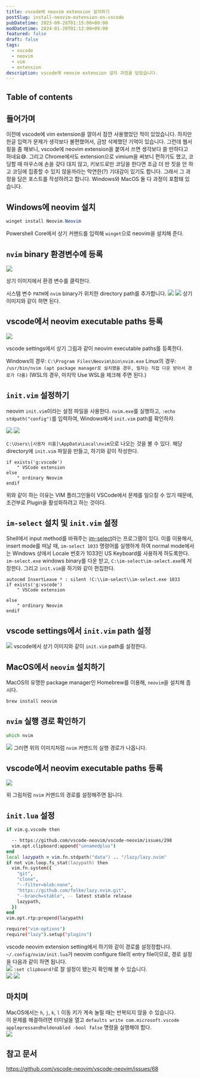 ```yaml
---
title: vscode에 neovim extension 설치하기
postSlug: install-neovim-extension-on-vscode
pubDatetime: 2023-09-28T01:15:00+09:00
modDatetime: 2024-01-28T01:12:00+09:00
featured: false
draft: false
tags:
  - vscode
  - neovim
  - vim
  - extension
description: vscode에 neovim extension 설치 과정을 담았습니다.
---
```


## Table of contents

## 들어가며

이전에 vscode에 vim extension을 깔아서 잠깐 사용했었던 적이 있었습니다.
하지만 한글 입력가 문제가 생각보다 불편했어서, 금방 삭제했던 기억이 있습니다.
그런데 웹서핑을 좀 해보니, vscode에 neovim extension을 붙여서 쓰면 생각보다 쓸 만하다고 하네요😅.
그리고 Chrome에서도 extension으로 vimium을 써보니 편하기도 했고, 코딩할 때 마우스에 손을 갖다 대지 않고, 키보드로만 코딩을 한다면 조금 더 딴 짓을 안 하고 코딩에 집중할 수 있지 않을까라는 막연한(?) 기대감이 있기도 합니다.
그래서 그 과정을 담은 포스트를 작성하려고 합니다.
Windows와 MacOS 둘 다 과정이 포함돼 있습니다.

## Windows에 neovim 설치

```powershell
winget install Neovim.Neovim
```

Powershell Core에서 상기 커맨드를 입력해 `winget`으로 neovim을 설치해 준다.

## `nvim` binary 환경변수에 등록

![](https://res.cloudinary.com/gyunseo-blog/image/upload/v1698669625/install-neovim-extension-on-vscode-1695832925388.jpeg)

상기 이미지에서 환경 변수를 클릭한다.

시스템 변수 `PATH`에 `nvim` binary가 위치한 directory path를 추가합니다.
![](https://res.cloudinary.com/gyunseo-blog/image/upload/v1698669625/install-neovim-extension-on-vscode-1695833078369.jpeg)
![](https://res.cloudinary.com/gyunseo-blog/image/upload/v1698669625/install-neovim-extension-on-vscode-1695833307604.jpeg)
상기 이미지와 같이 하면 된다.

## vscode에서 neovim executable paths 등록

![](https://res.cloudinary.com/gyunseo-blog/image/upload/v1698669625/install-neovim-extension-on-vscode-1695833833572.jpeg)

vscode settings에서 상기 그림과 같이 neovim executable paths를 등록한다.

Windows의 경우: `C:\Program Files\Neovim\bin\nvim.exe`
Linux의 경우: `/usr/bin/nvim (apt package manager로 설치했을 경우, 필자는 직접 다운 받아서 경로가 다름)` (WSL의 경우, 마지막 Use WSL을 체크해 주면 된다.)

## `init.vim` 설정하기

neovim `init.vim`이라는 설정 파일을 사용한다.
`nvim.exe`를 실행하고, `:echo stdpath("config")`를 입력하여, Windows에서 `init.vim` path를 확인하자.

![](https://res.cloudinary.com/gyunseo-blog/image/upload/v1698669625/install-neovim-extension-on-vscode-1695877500411.jpeg)
![](https://res.cloudinary.com/gyunseo-blog/image/upload/v1698669625/install-neovim-extension-on-vscode-1695877517915.jpeg)

`C:\Users\[사용자 이름]\AppData\Local\nvim`으로 나오는 것을 볼 수 있다.
해당 directory에 `init.vim` 파일을 만들고, 하기와 같이 작성한다.

```vim
if exists('g:vscode')
    " VSCode extension
else
    " ordinary Neovim
endif
```

위와 같이 하는 이유는 VIM 플러그인들이 VSCode에서 문제를 일으킬 수 있기 때문에, 조건부로 Plugin을 활성화하려고 하는 것이다.

## `im-select` 설치 및 `init.vim` 설정

Shell에서 input method를 바꿔주는 [im-select](https://github.com/daipeihust/im-select)라는 프로그램이 있다.
이를 이용해서, insert mode를 떠날 때, `im-select 1033` 명령어를 실행하게 하여 normal mode에서는 Windows 상에서 Locale 번호가 1033인 US Keyboard를 사용하게 하도록한다.
`im-select.exe` windows binary를 다운 받고, `C:\im-select\im-select.exe`에 저장한다.
그리고 `init.vim`을 하기와 같이 편집한다.

```vim
autocmd InsertLeave * : silent !C:\\im-select\\im-select.exe 1033
if exists('g:vscode')
    " VSCode extension

else
    " ordinary Neovim
endif
```

## vscode settings에서 `init.vim` path 설정

![](https://res.cloudinary.com/gyunseo-blog/image/upload/v1698669625/install-neovim-extension-on-vscode-1695879355411.jpeg)
vscode에서 상기 이미지와 같이 `init.vim` path를 설정한다.

## MacOS에서 `neovim` 설치하기

MacOS의 유명한 package manager인 Homebrew를 이용해, `neovim`을 설치해 줍시다.

```zsh
brew install neovim
```

## `nvim` 실행 경로 확인하기

```zsh
which nvim
```

![](https://res.cloudinary.com/gyunseo-blog/image/upload/f_auto/v1706372513/image_ghvtdt.png)
그러면 위의 이미지처럼 `nvim` 커맨드의 실행 경로가 나옵니다.

## vscode에서 neovim executable paths 등록

![](https://res.cloudinary.com/gyunseo-blog/image/upload/f_auto/v1706372746/image_nm9rry.png)

위 그림처럼 `nvim` 커맨드의 경로를 설정해주면 됩니다.

## `init.lua` 설정

```zsh
if vim.g.vscode then

  -- https://github.com/vscode-neovim/vscode-neovim/issues/298
  vim.opt.clipboard:append("unnamedplus")
end
local lazypath = vim.fn.stdpath("data") .. "/lazy/lazy.nvim"
if not vim.loop.fs_stat(lazypath) then
  vim.fn.system({
    "git",
    "clone",
    "--filter=blob:none",
    "https://github.com/folke/lazy.nvim.git",
    "--branch=stable", -- latest stable release
    lazypath,
  })
end
vim.opt.rtp:prepend(lazypath)

require("vim-options")
require("lazy").setup("plugins")


```

vscode neovim extension setting에서 하기와 같이 경로를 설정정합니다.  
`~/.config/nvim/init.lua`가 neovim configure file의 entry file이므로, 경로 설정을 다음과 같이 하면 됩니다.  
![](https://res.cloudinary.com/gyunseo-blog/image/upload/f_auto/v1706380752/image_jh72tf.png)
`:set clipboard?`로 잘 설정이 됐는지 확인해 볼 수 있습니다.  
![](https://res.cloudinary.com/gyunseo-blog/image/upload/f_auto/v1706380708/image_mcfgnk.png)
![](https://res.cloudinary.com/gyunseo-blog/image/upload/f_auto/v1706380719/image_c7rszu.png)

## 마치며

MacOS에서는 `h`, `j`, `k`, `l` 이동 키가 계속 눌릴 때는 반복되지 않을 수 있습니다.  
이 문제를 해결하려면 터미널을 열고 `defaults write com.microsoft.vscode applepressandholdenabled -bool false` 명령을 실행해야 합다.  
![](https://res.cloudinary.com/gyunseo-blog/image/upload/f_auto/v1706375235/image_oxhhlw.png)

## 참고 문서

<https://github.com/vscode-neovim/vscode-neovim/issues/68>

